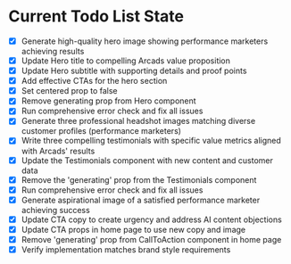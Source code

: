 <!-- DO NOT EDIT - Managed by todo_list tool -->
<!-- Updated: 2025-10-01T20:58:14.131Z -->

# Current Todo List State

- [x] Generate high-quality hero image showing performance marketers achieving results
- [x] Update Hero title to compelling Arcads value proposition
- [x] Update Hero subtitle with supporting details and proof points
- [x] Add effective CTAs for the hero section
- [x] Set centered prop to false
- [x] Remove generating prop from Hero component
- [x] Run comprehensive error check and fix all issues
- [x] Generate three professional headshot images matching diverse customer profiles (performance marketers)
- [x] Write three compelling testimonials with specific value metrics aligned with Arcads' results
- [x] Update the Testimonials component with new content and customer data
- [x] Remove the 'generating' prop from the Testimonials component
- [x] Run comprehensive error check and fix all issues
- [x] Generate aspirational image of a satisfied performance marketer achieving success
- [x] Update CTA copy to create urgency and address AI content objections
- [x] Update CTA props in home page to use new copy and image
- [x] Remove 'generating' prop from CallToAction component in home page
- [x] Verify implementation matches brand style requirements
